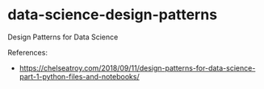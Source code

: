 # data-science-design-patterns
Design Patterns for Data Science

References:
- https://chelseatroy.com/2018/09/11/design-patterns-for-data-science-part-1-python-files-and-notebooks/
